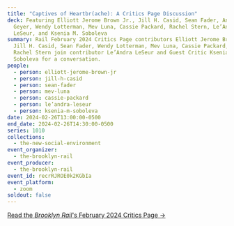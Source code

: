 ```yaml
---
title: "Captives of Heartbr(ache): A Critics Page Discussion"
deck: Featuring Elliott Jerome Brown Jr., Jill H. Casid, Sean Fader, Andrea
  Geyer, Wendy Lotterman, Mev Luna, Cassie Packard, Rachel Stern, Le’Andra
  LeSeur, and Ksenia M. Soboleva
summary: Rail February 2024 Critics Page contributors Elliott Jerome Brown Jr.,
  Jill H. Casid, Sean Fader, Wendy Lotterman, Mev Luna, Cassie Packard, and
  Rachel Stern join contributor Le’Andra LeSeur and Guest Critic Ksenia M.
  Soboleva for a conversation.
people:
  - person: elliott-jerome-brown-jr
  - person: jill-h-casid
  - person: sean-fader
  - person: mev-luna
  - person: cassie-packard
  - person: le’andra-leseur
  - person: ksenia-m-soboleva
date: 2024-02-26T13:00:00-0500
end_date: 2024-02-26T14:30:00-0500
series: 1010
collections:
  - the-new-social-environment
event_organizer:
  - the-brooklyn-rail
event_producer:
  - the-brooklyn-rail
event_id: recrRJROE0k2KGbIa
event_platform:
  - zoom
soldout: false
---
```

[R﻿ead the *Brooklyn Rail*'s February 2024 Critics Page →](https://brooklynrail.org/2024/2/criticspage)